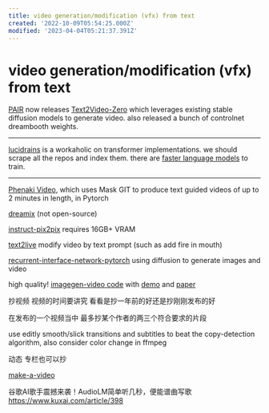 ```yaml
---
title: video generation/modification (vfx) from text
created: '2022-10-09T05:54:25.000Z'
modified: '2023-04-04T05:21:37.391Z'
---
```


# video generation/modification (vfx) from text

[PAIR](https://huggingface.co/spaces/PAIR) now releases [Text2Video-Zero](https://huggingface.co/spaces/PAIR/Text2Video-Zero) which leverages existing stable diffusion models to generate video. also released a bunch of controlnet dreambooth weights.

----

[lucidrains](https://github.com/lucidrains) is a workaholic on transformer implementations. we should scrape all the repos and index them. there are [faster language models](https://github.com/lucidrains/memory-efficient-attention-pytorch) to train.

-----

[Phenaki Video](https://github.com/lucidrains/phenaki-pytorch), which uses Mask GIT to produce text guided videos of up to 2 minutes in length, in Pytorch

[dreamix](https://dreamix-video-editing.github.io/) (not open-source)

[instruct-pix2pix](https://github.com/timothybrooks/instruct-pix2pix) requires 16GB+ VRAM

[text2live](https://github.com/omerbt/Text2LIVE) modify video by text prompt (such as add fire in mouth)

[recurrent-interface-network-pytorch](https://github.com/lucidrains/recurrent-interface-network-pytorch) using diffusion to generate images and video

high quality! [imagegen-video code](https://github.com/lucidrains/imagen-pytorch/blob/main/imagen_pytorch/imagen_video.py) with [demo](https://imagen.research.google/video/) and [paper](https://arxiv.org/pdf/2210.02303.pdf)

抄视频 视频的时间要讲究 看看是抄一年前的好还是抄刚刚发布的好

在发布的一个视频当中 最多抄某个作者的两三个符合要求的片段

use editly smooth/slick transitions and subtitles to beat the copy-detection algorithm, also consider color change in ffmpeg

动态 专栏也可以抄

[make-a-video](https://github.com/lucidrains/make-a-video-pytorch)

谷歌AI歌手震撼来袭！AudioLM简单听几秒，便能谱曲写歌 https://www.kuxai.com/article/398
